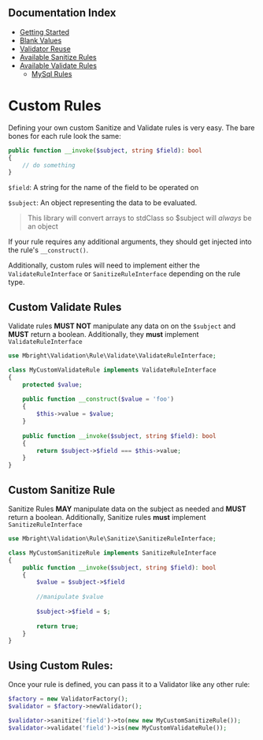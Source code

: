 ## Documentation Index

* [Getting Started](/docs/GettingStarted.md)
* [Blank Values](/docs/BlankValues.md)
* [Validator Reuse](/docs/ValidateReuse.md)
* [Available Sanitize Rules](/docs/SanitizeRules.md)
* [Available Validate Rules](/docs/ValidateRules.md)
  + [MySql Rules](/docs/MySql.md)

# Custom Rules

Defining your own custom Sanitize and Validate rules is very easy. The bare bones for each rule look the same:

```php
public function __invoke($subject, string $field): bool
{
    // do something
}
```

`$field`: A string for the name of the field to be operated on
 
`$subject`: An object representing the data to be evaluated.

> This library will convert arrays to stdClass so $subject will *always* be an object

If your rule requires any additional arguments, they should get injected into the rule's `__construct()`.

Additionally, custom rules will need to implement either the `ValidateRuleInterface` or `SanitizeRuleInterface` depending on the rule type.

## Custom Validate Rules
Validate rules **MUST NOT** manipulate any data on on the `$subject` and **MUST** return a boolean. Additionally, they **must** implement `ValidateRuleInterface` 

```php
use Mbright\Validation\Rule\Validate\ValidateRuleInterface;

class MyCustomValidateRule implements ValidateRuleInterface
{
    protected $value;
    
    public function __construct($value = 'foo')
    {
        $this->value = $value;
    }
    
    public function __invoke($subject, string $field): bool
    {
        return $subject->$field === $this->value;
    }
}
```

## Custom Sanitize Rule
Sanitize Rules **MAY** manipulate data on the subject as needed and **MUST** return a boolean. Additionally, Sanitize rules **must** implement `SanitizeRuleInterface`

```php
use Mbright\Validation\Rule\Sanitize\SanitizeRuleInterface;

class MyCustomSanitizeRule implements SanitizeRuleInterface
{
    public function __invoke($subject, string $field): bool
    {
        $value = $subject->$field
        
        //manipulate $value
        
        $subject->$field = $;
        
        return true;        
    }
}
```

## Using Custom Rules:

Once your rule is defined, you can pass it to a Validator like any other rule:

```php
$factory = new ValidatorFactory();
$validator = $factory->newValidator();

$validator->sanitize('field')->to(new new MyCustomSanitizeRule());
$validator->validate('field')->is(new MyCustomValidateRule());
```
